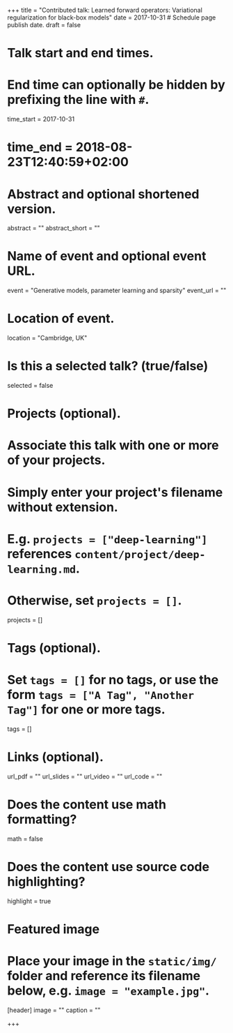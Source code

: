 +++
title = "Contributed talk: Learned forward operators: Variational regularization for black-box models"
date = 2017-10-31  # Schedule page publish date.
draft = false

# Talk start and end times.
#   End time can optionally be hidden by prefixing the line with `#`.
time_start = 2017-10-31
# time_end = 2018-08-23T12:40:59+02:00

# Abstract and optional shortened version.
abstract = ""
abstract_short = ""

# Name of event and optional event URL.
event = "Generative models, parameter learning and sparsity"
event_url = ""

# Location of event.
location = "Cambridge, UK"

# Is this a selected talk? (true/false)
selected = false

# Projects (optional).
#   Associate this talk with one or more of your projects.
#   Simply enter your project's filename without extension.
#   E.g. `projects = ["deep-learning"]` references `content/project/deep-learning.md`.
#   Otherwise, set `projects = []`.
projects = []

# Tags (optional).
#   Set `tags = []` for no tags, or use the form `tags = ["A Tag", "Another Tag"]` for one or more tags.
tags = []

# Links (optional).
url_pdf = ""
url_slides = ""
url_video = ""
url_code = ""

# Does the content use math formatting?
math = false

# Does the content use source code highlighting?
highlight = true

# Featured image
# Place your image in the `static/img/` folder and reference its filename below, e.g. `image = "example.jpg"`.
[header]
image = ""
caption = ""

+++
